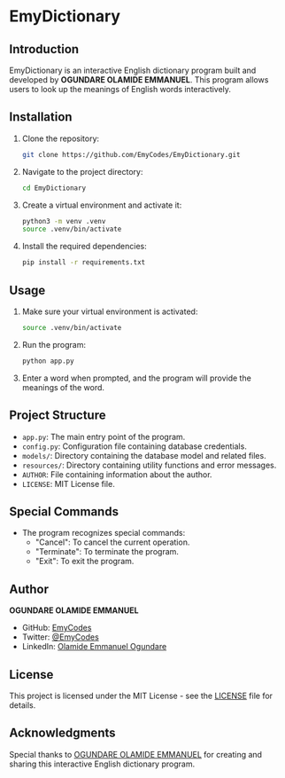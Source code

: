 # EmyDictionary

## Introduction

EmyDictionary is an interactive English dictionary program built and developed by **OGUNDARE OLAMIDE EMMANUEL**. This program allows users to look up the meanings of English words interactively.

## Installation

1. Clone the repository:

   ```bash
   git clone https://github.com/EmyCodes/EmyDictionary.git
   ```

2. Navigate to the project directory:

   ```bash
   cd EmyDictionary
   ```

3. Create a virtual environment and activate it:

   ```bash
   python3 -m venv .venv
   source .venv/bin/activate
   ```

4. Install the required dependencies:

   ```bash
   pip install -r requirements.txt
   ```

## Usage

1. Make sure your virtual environment is activated:

   ```bash
   source .venv/bin/activate
   ```

2. Run the program:

   ```bash
   python app.py
   ```

3. Enter a word when prompted, and the program will provide the meanings of the word.

## Project Structure

- `app.py`: The main entry point of the program.
- `config.py`: Configuration file containing database credentials.
- `models/`: Directory containing the database model and related files.
- `resources/`: Directory containing utility functions and error messages.
- `AUTHOR`: File containing information about the author.
- `LICENSE`: MIT License file.

## Special Commands
- The program recognizes special commands:
  - "Cancel": To cancel the current operation.
  - "Terminate": To terminate the program.
  - "Exit": To exit the program.

## Author

**OGUNDARE OLAMIDE EMMANUEL**
- GitHub: [EmyCodes](https://github.com/EmyCodes)
- Twitter: [@EmyCodes](https://twitter.com/EmyCodes)
- LinkedIn: [Olamide Emmanuel Ogundare](https://linkedin.com/in/emycodes)

## License

This project is licensed under the MIT License - see the [LICENSE](LICENSE) file for details.

## Acknowledgments

Special thanks to [OGUNDARE OLAMIDE EMMANUEL](https://github.com/EmyCodes) for creating and sharing this interactive English dictionary program.